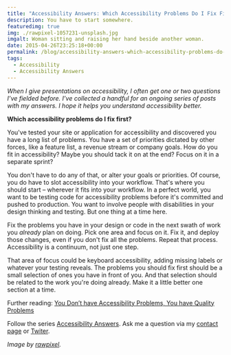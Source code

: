 ```yaml
---
title: "Accessibility Answers: Which Accessibility Problems Do I Fix First?"
description: You have to start somewhere.
featuredimg: true
img: ./rawpixel-1057231-unsplash.jpg
imgalt: Woman sitting and raising her hand beside another woman.
date: 2015-04-26T23:25:18+00:00
permalink: /blog/accessibility-answers-which-accessibility-problems-do-i-fix-first/
tags:
  - Accessibility
  - Accessibility Answers
---
```


_When I give presentations on accessibility, I often get one or two questions I’ve fielded before. I’ve collected a handful for an ongoing series of posts with my answers. I hope it helps you understand accessibility better._

**Which accessibility problems do I fix first?**

You've tested your site or application for accessibility and discovered you have a long list of problems. You have a set of priorities dictated by other forces, like a feature list, a revenue stream or company goals. How do you fit in accessibility? Maybe you should tack it on at the end? Focus on it in a separate sprint?

You don't have to do any of that, or alter your goals or priorities. Of course, you do have to slot accessibility into your workflow. That's where you should start – wherever it fits into your workflow. In a perfect world, you want to be testing code for accessibility problems before it's committed and pushed to production. You want to involve people with disabilities in your design thinking and testing. But one thing at a time here.

Fix the problems you have in your design or code in the next swath of work you _already_ plan on doing. Pick one area and focus on it. Fix it, and deploy those changes, even if you don't fix all the problems. Repeat that process. Accessibility is a continuum, not just one step.

That area of focus could be keyboard accessibility, adding missing labels or whatever your testing reveals. The problems you should fix first should be a small selection of ones you have in front of you. And that selection should be related to the work you're doing already. Make it a little better one section at a time.

Further reading: [You Don’t have Accessibility Problems, You have Quality Problems](http://www.karlgroves.com/2015/01/01/you-dont-have-accessibility-problems-you-have-quality-problems/)

Follow the series [Accessibility Answers](http://davidakennedy.com/tag/accessibility-answers/). Ask me a question via my [contact page](/contact/) or [Twiter](https://twitter.com/DavidAKennedy).

_Image by [rawpixel](https://unsplash.com/photos/Gx_o9dbqf34t)._
